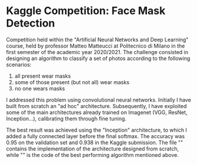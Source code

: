 # Kaggle Competition: Face Mask Detection

Competition held within the "Artificial Neural Networks and Deep Learning" course, held by professor Matteo Matteucci at Politecnico di Milano in the first semester of the academic year 2020/2021. The challenge consisted in designing an algorithm to classify a set of photos according to the following scenarios:
1) all present wear masks
2) some of those present (but not all) wear masks
3) no one wears masks

I addressed this problem using convolutional neural networks.
Initially I have built from scratch an "ad hoc" architecture.
Subsequently, I have exploited some of the main architectures already trained on Imagenet (VGG, ResNet, Inception...), calibrating them through fine tuning.

The best result was achieved using the "Inception" architecture, to which I added a fully connected layer before the final softmax. The accuracy was 0.95 on the validation set and 0.938 in the Kaggle submission.
The file "" contains the implementation of the architecture designed from scratch, while "" is the code of the best performing algorithm mentioned above. 
